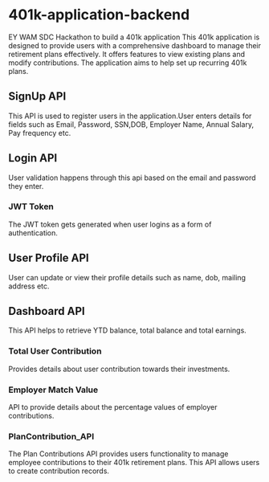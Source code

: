 # 401k-application-backend
EY WAM SDC Hackathon to build a 401k application
This 401k application is designed to provide users with a comprehensive dashboard to manage their retirement plans effectively.
It offers features to view existing plans and modify contributions. The application aims to help set up recurring 401k plans.

## SignUp API
This API is used to register users in the application.User enters details for fields such as Email, Password, SSN,DOB, Employer Name, Annual Salary, Pay frequency etc.
## Login API
User validation happens through this api based on the email and password they enter.
### JWT Token
The JWT token gets generated when user logins as a form of authentication.
## User Profile API 
User can update or view their profile details such as name, dob, mailing address etc.
## Dashboard API
This API  helps to retrieve  YTD balance, total balance and total earnings.

### Total User Contribution
Provides details about user contribution towards their investments.

### Employer Match Value
API to provide details about the percentage values of employer contributions.

### PlanContribution_API 
The Plan Contributions API provides users functionality to manage employee contributions to their 401k retirement plans. This API allows users to create contribution records.





